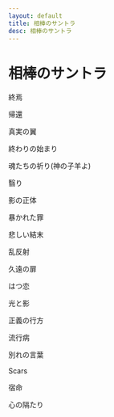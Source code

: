 ```yaml
---
layout: default
title: 相棒のサントラ
desc: 相棒のサントラ
---
```


# 相棒のサントラ

<!-- #### 目次 -->
<!-- 1. [終焉](#終焉) -->

<!-- ## 終焉 -->

<!-- .... -->

終焉

帰還

真実の翼

終わりの始まり

魂たちの祈り(神の子羊よ)

翳り

影の正体

暴かれた罪

悲しい結末

乱反射

久遠の扉

はつ恋

光と影

正義の行方

流行病

別れの言葉

Scars

宿命

心の隔たり


